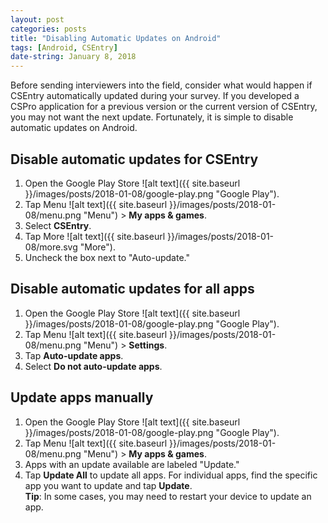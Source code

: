 ```yaml
---
layout: post
categories: posts
title: "Disabling Automatic Updates on Android"
tags: [Android, CSEntry]
date-string: January 8, 2018
---
```


Before sending interviewers into the field, consider what would happen if CSEntry automatically updated during your survey. If you developed a CSPro application for a previous version or the current version of CSEntry, you may not want the next update. Fortunately, it is simple to disable automatic updates on Android.

## Disable automatic updates for CSEntry
1. Open the Google Play Store ![alt text]({{ site.baseurl }}/images/posts/2018-01-08/google-play.png "Google Play").
2. Tap Menu ![alt text]({{ site.baseurl }}/images/posts/2018-01-08/menu.png "Menu") > **My apps & games**.
3. Select **CSEntry**.
4. Tap More ![alt text]({{ site.baseurl }}/images/posts/2018-01-08/more.svg "More").
5. Uncheck the box next to "Auto-update."

## Disable automatic updates for all apps
1. Open the Google Play Store ![alt text]({{ site.baseurl }}/images/posts/2018-01-08/google-play.png "Google Play").
2. Tap Menu ![alt text]({{ site.baseurl }}/images/posts/2018-01-08/menu.png "Menu") > **Settings**.
3. Tap **Auto-update apps**.
4. Select **Do not auto-update apps**.

## Update apps manually
1. Open the Google Play Store ![alt text]({{ site.baseurl }}/images/posts/2018-01-08/google-play.png "Google Play").
2. Tap Menu ![alt text]({{ site.baseurl }}/images/posts/2018-01-08/menu.png "Menu") > **My apps & games**.
3. Apps with an update available are labeled "Update."
4. Tap **Update All** to update all apps. For individual apps, find the specific app you want to update and tap **Update**.  
**Tip**: In some cases, you may need to restart your device to update an app.